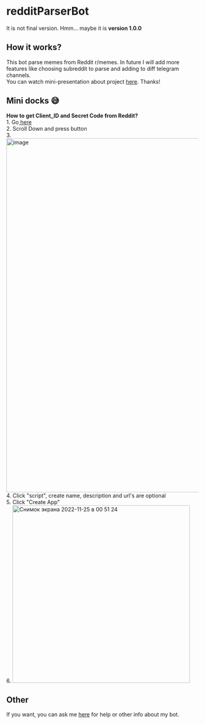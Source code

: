 # redditParserBot
It is not final version. Hmm... maybe it is <b>version 1.0.0</b>

<h2> How it works?</h2>
This bot parse memes from Reddit r/memes. 
In future I will add more features like choosing subreddit to parse and adding to diff telegram channels. <br>
You can watch mini-presentation about project <a href="https://my.visme.co/view/x4n6pwjw-oq6lx93jkqowl9wp">here</a>. Thanks!

<h2> Mini docks 😅</h2>
<b>How to get Client_ID and Secret Code from Reddit?</b> <br>
1. Go<a href="https://reddit.com/prefs/apps"> here</a> <br>
2. Scroll Down and press button <br>
3. <img width="927" alt="image" src="https://user-images.githubusercontent.com/97046736/203867007-04834e55-745b-40aa-b1e0-83755fd58abb.png"> <br>
4. Click "script", create name, description and url's are optional <br>
5. Click "Create App" <br>
6. <img width="465" alt="Снимок экрана 2022-11-25 в 00 51 24" src="https://user-images.githubusercontent.com/97046736/203868247-f0cc2a07-8b36-4ec8-a303-8288cab09793.png">


<h2>Other</h2>
If you want, you can ask me <a href="https://t.me/dontbesoseriouspls">here</a> for help or other info about my bot. 
